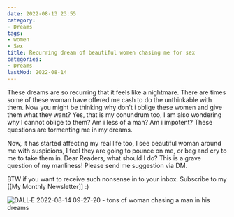```yaml
---
date: 2022-08-13 23:55
category:
- Dreams
tags:
- women
- Sex
title: Recurring dream of beautiful women chasing me for sex
categories:
- Dreams
lastMod: 2022-08-14
---
```

These dreams are so recurring that it feels like a nightmare. There are times some of these woman have offered me cash to do the unthinkable with them. Now you might be thinking why don't i oblige these women and give them what they want? Yes, that is my conundrum too, I am also wondering why I cannot oblige to them? Am i less of a man? Am i impotent? These questions are tormenting me in my dreams.

Now, it has started affecting my real life too, I see beautiful woman around me with suspicions, I feel they are going to pounce on me, or beg and cry to me to take them in. 
Dear Readers, what should I do? This is a grave question of my manliness! Please send me suggestion via DM.

BTW if you want to receive such nonsense in to your inbox. Subscribe to my [[My Monthly Newsletter]] :)

![DALL·E 2022-08-14 09-27-20 - tons of woman chasing a man in his dreams](https://mataroa.blog/images/f4c6bffe.png)

